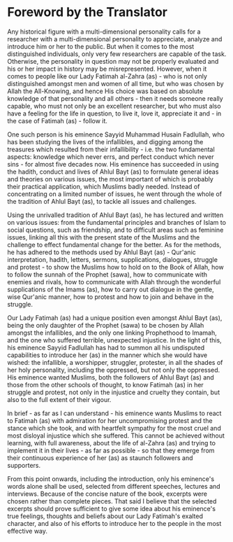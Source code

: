 Foreword by the Translator
==========================

Any historical figure with a multi-dimensional personality calls for a
researcher with a multi-dimensional personality to appreciate, analyze
and introduce him or her to the public. But when it comes to the most
distinguished individuals, only very few researchers are capable of the
task. Otherwise, the personality in question may not be properly
evaluated and his or her impact in history may be misrepresented.
However, when it comes to people like our Lady Fatimah al-Zahra (as) -
who is not only distinguished amongst men and women of all time, but who
was chosen by Allah the All-Knowing, and hence His choice was based on
absolute knowledge of that personality and all others - then it needs
someone really capable, who must not only be an excellent researcher,
but who must also have a feeling for the life in question, to live it,
love it, appreciate it and - in the case of Fatimah (as) - follow it.

One such person is his eminence Sayyid Muhammad Husain Fadlullah, who
has been studying the lives of the infallibles, and digging among the
treasures which resulted from their infallibility - i.e. the two
fundamental aspects: knowledge which never errs, and perfect conduct
which never sins - for almost five decades now. His eminence has
succeeded in using the hadith, conduct and lives of Ahlul Bayt (as) to
formulate general ideas and theories on various issues, the most
important of which is probably their practical application, which
Muslims badly needed. Instead of concentrating on a limited number of
issues, he went through the whole of the tradition of Ahlul Bayt (as),
to tackle all issues and challenges.

Using the unrivalled tradition of Ahlul Bayt (as), he has lectured and
written on various issues: from the fundamental principles and branches
of Islam to social questions, such as friendship, and to difficult areas
such as feminine issues, linking all this with the present state of the
Muslims and the challenge to effect fundamental change for the better.
As for the methods, he has adhered to the methods used by Ahlul Bayt
(as) - Qur'anic interpretation, hadith, letters, sermons, supplications,
dialogues, struggle and protest - to show the Muslims how to hold on to
the Book of Allah, how to follow the sunnah of the Prophet (sawa), how
to communicate with enemies and rivals, how to communicate with Allah
through the wonderful supplications of the Imams (as), how to carry out
dialogue in the gentle, wise Qur'anic manner, how to protest and how to
join and behave in the struggle.

Our Lady Fatimah (as) had a unique position even amongst Ahlul Bayt
(as), being the only daughter of the Prophet (sawa) to be chosen by
Allah amongst the infallibles, and the only one linking Prophethood to
Imamah, and the one who suffered terrible, unexpected injustice. In the
light of this, his eminence Sayyid Fadlullah has had to summon all his
undisputed capabilities to introduce her (as) in the manner which she
would have wished: the infallible, a worshipper, struggler, protester,
in all the shades of her holy personality, including the oppressed, but
not only the oppressed. His eminence wanted Muslims, both the followers
of Ahlul Bayt (as) and those from the other schools of thought, to know
Fatimah (as) in her struggle and protest, not only in the injustice and
cruelty they contain, but also to the full extent of their vigour.

In brief - as far as I can understand - his eminence wants Muslims to
react to Fatimah (as) with admiration for her uncompromising protest and
the stance which she took, and with heartfelt sympathy for the most
cruel and most disloyal injustice which she suffered. This cannot be
achieved without learning, with full awareness, about the life of
al-Zahra (as) and trying to implement it in their lives - as far as
possible - so that they emerge from their continuous experience of her
(as) as staunch followers and supporters.

From this point onwards, including the introduction, only his eminence's
words alone shall be used, selected from different speeches, lectures
and interviews. Because of the concise nature of the book, excerpts were
chosen rather than complete pieces. That said I believe that the
selected excerpts should prove sufficient to give some idea about his
eminence's true feelings, thoughts and beliefs about our Lady Fatimah's
exalted character, and also of his efforts to introduce her to the
people in the most effective way.


